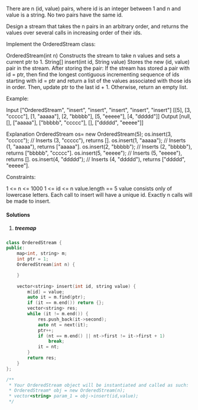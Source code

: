 There are n (id, value) pairs, where id is an integer between 1 and n and value is a string. No two pairs have the same id.

Design a stream that takes the n pairs in an arbitrary order, and returns the values over several calls in increasing order of their ids.

Implement the OrderedStream class:

OrderedStream(int n) Constructs the stream to take n values and sets a current ptr to 1.
String[] insert(int id, String value) Stores the new (id, value) pair in the stream. After storing the pair:
If the stream has stored a pair with id = ptr, then find the longest contiguous incrementing sequence of ids starting with id = ptr and return a list of the values associated with those ids in order. Then, update ptr to the last id + 1.
Otherwise, return an empty list.
 

Example:



Input
["OrderedStream", "insert", "insert", "insert", "insert", "insert"]
[[5], [3, "ccccc"], [1, "aaaaa"], [2, "bbbbb"], [5, "eeeee"], [4, "ddddd"]]
Output
[null, [], ["aaaaa"], ["bbbbb", "ccccc"], [], ["ddddd", "eeeee"]]

Explanation
OrderedStream os= new OrderedStream(5);
os.insert(3, "ccccc"); // Inserts (3, "ccccc"), returns [].
os.insert(1, "aaaaa"); // Inserts (1, "aaaaa"), returns ["aaaaa"].
os.insert(2, "bbbbb"); // Inserts (2, "bbbbb"), returns ["bbbbb", "ccccc"].
os.insert(5, "eeeee"); // Inserts (5, "eeeee"), returns [].
os.insert(4, "ddddd"); // Inserts (4, "ddddd"), returns ["ddddd", "eeeee"].
 

Constraints:

1 <= n <= 1000
1 <= id <= n
value.length == 5
value consists only of lowercase letters.
Each call to insert will have a unique id.
Exactly n calls will be made to insert.


#### Solutions


1. ##### treemap

```c++
class OrderedStream {
public:
    map<int, string> m;
    int ptr = 1;
    OrderedStream(int n) {

    }
    
    vector<string> insert(int id, string value) {
        m[id] = value;
        auto it = m.find(ptr);
        if (it == m.end()) return {};
        vector<string> res;
        while (it != m.end()) {
            res.push_back(it->second);
            auto nt = next(it);
            ptr++;
            if (nt == m.end() || nt->first != it->first + 1)
                break;
            it = nt;
        }
        return res;
    }
};

/**
 * Your OrderedStream object will be instantiated and called as such:
 * OrderedStream* obj = new OrderedStream(n);
 * vector<string> param_1 = obj->insert(id,value);
 */
```